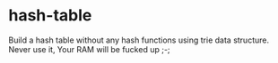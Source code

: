 # hash-table <br>
Build a hash table without any hash functions using trie data structure. <br>
Never use it, Your RAM will be fucked up ;-;
